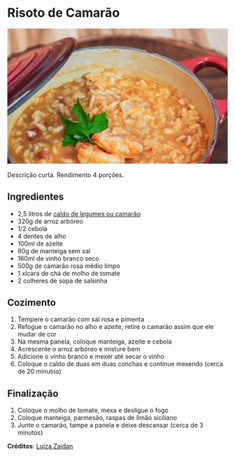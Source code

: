 # Risoto de Camarão

![risoto-de-camarao](./risoto-de-camarao.jpg)

Descrição curta. Rendimento 4 porções.

## Ingredientes

- 2,5 litros de [caldo de legumes ou camarão](/receitas/caldo-de-legumes)
- 320g de arroz arbóreo
- 1/2 cebola
- 4 dentes de alho
- 100ml de azeite
- 80g de manteiga sem sal
- 160ml de vinho branco seco
- 500g de camarão rosa médio limpo
- 1 xícara de chá de molho de tomate
- 2 colheres de sopa de salsinha

## Cozimento
1. Tempere o camarão com sal rosa e pimenta
1. Refogue o camarão no alho e azeite, retire o camarão assim que ele mudar de cor
1. Na mesma panela, coloque manteiga, azeite e cebola
1. Acrescente o arroz arbóreo e misture bem
1. Adicione o vinho branco e mexer até secar o vinho
1. Coloque o caldo de duas em duas conchas e continue mexendo (cerca de 20 minutos)

## Finalização
1. Coloque o molho de tomate, mexa e desligue o fogo
1. Coloque manteiga, parmesão, raspas de limão siciliano
1. Junte o camarão, tampe a panela e deixe descansar (cerca de 3 minutos)

**Créditos**: [Luiza Zaidan](https://www.youtube.com/watch?v=rzzAkTIpjMw)
